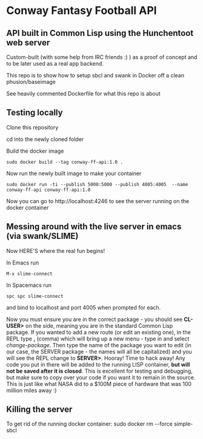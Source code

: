# Conway Fantasy Football API

## API built in Common Lisp using the Hunchentoot web server

Custom-built (with some help from IRC friends :) ) as a proof of concept and to
be later used as a real app backend.

This repo is to show how to setup sbcl and swank in Docker off a clean phusion/baseimage

See heavily commented Dockerfile for what this repo is about

## Testing locally

Clone this repository

cd into the newly cloned folder

Build the docker image

    sudo docker build --tag conway-ff-api:1.0 .
	
Now run the newly built image to make your container

    sudo docker run -ti --publish 5000:5000 --publish 4005:4005  --name
	conway-ff-api conway-ff-api:1.0

Now you can go to http://localhost:4246 to see the server running on the docker container

## Messing around with the live server in emacs (via swank/SLIME)

Now HERE'S where the real fun begins!

In Emacs run <pre><code>M-x slime-connect</code></pre>
In Spacemacs run <pre><code>spc spc slime-connect</code></pre>
and bind to localhost and port 4005 when prompted for each.

Now you must ensure you are in the correct package - you should see **CL-USER>** on
the side, meaning you are in the standard Common Lisp package. If you wanted to
add a new route (or edit an existing one), in the REPL type **,** (comma) which will bring
up a new menu - type in and select *change-package*. Then type the name of the
package you want to edit (in our case, the SERVER package - the names will all
be capitalized) and you will see the REPL change to **SERVER>**. Hooray! Time to
hack away! Any code you put in there will be added to the running LISP
container, **but will not be saved after it is closed**. This is excellent for
testing and debugging, but make sure to copy over your code if you want it to remain in the source. This is just like what NASA did to a $100M piece of hardware that was 100 million miles away :)

## Killing the server

To get rid of the running docker container:
    sudo docker rm --force simple-sbcl

	
